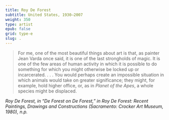 ```yaml
---
title: Roy De Forest
subtitle: United States, 1930–2007
weight: 350
type: artist
epub: false
grid: type-e
slug: .
---
```

>For me, one of the most beautiful things about art is that, as painter Jean Varda once said, it is one of the last strongholds of magic. It is one of the few areas of human activity in which it is possible to do something for which you might otherwise be locked up or incarcerated. . . . You would perhaps create an impossible situation in which animals would take on greater significance; they might, for example, hold higher office, or, as in *Planet of the Apes*, a whole species might be displaced.

<cite>Roy De Forest, in “De Forest on De Forest,” in *Roy De Forest: Recent Paintings, Drawings and Constructions* (Sacramento: Crocker Art Museum, 1980), n.p.</cite>
